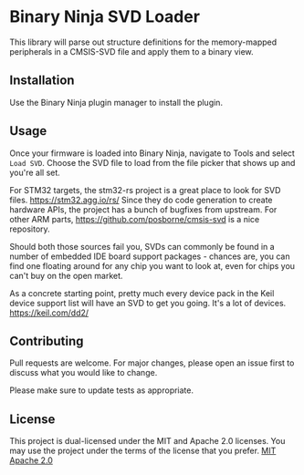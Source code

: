 # Binary Ninja SVD Loader

This library will parse out structure definitions for the memory-mapped peripherals in a CMSIS-SVD file and apply them to a binary view.

## Installation

Use the Binary Ninja plugin manager to install the plugin.

## Usage

Once your firmware is loaded into Binary Ninja, navigate to Tools and select
`Load SVD`. Choose the SVD file to load from the file picker that shows up and
you're all set.

For STM32 targets, the stm32-rs project is a great place to look for SVD files.
https://stm32.agg.io/rs/ Since they do code generation to create hardware APIs,
the project has a bunch of bugfixes from upstream. For other ARM parts,
https://github.com/posborne/cmsis-svd is a nice repository.

Should both those sources fail you, SVDs can commonly be found in a number of
embedded IDE board support packages - chances are, you can find one floating
around for any chip you want to look at, even for chips you can't buy on the
open market.

As a concrete starting point, pretty much every device pack in the Keil device
support list will have an SVD to get you going. It's a lot of devices.
https://keil.com/dd2/


## Contributing
Pull requests are welcome. For major changes, please open an issue first to discuss what you would like to change.

Please make sure to update tests as appropriate.

## License
This project is dual-licensed under the MIT and Apache 2.0 licenses. You may
use the project under the terms of the license that you prefer.
[MIT](https://choosealicense.com/licenses/mit/)
[Apache 2.0](https://choosealicense.com/licenses/apache-2.0/)
